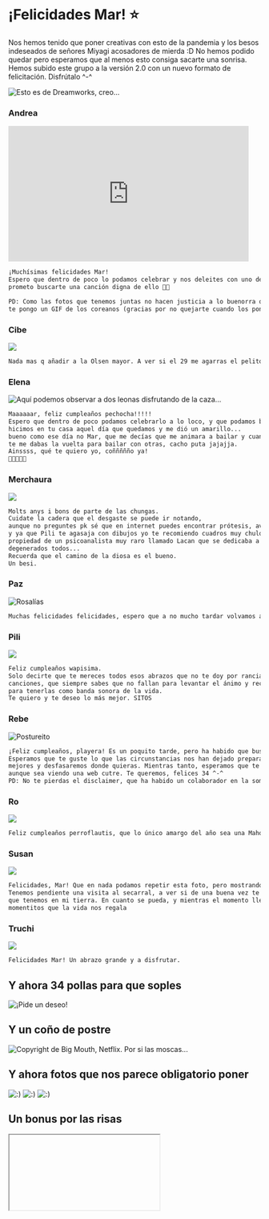 # ¡Felicidades Mar! ⭐️
Nos hemos tenido que poner creativas con esto de la pandemia y los besos indeseados de señores 
Miyagi acosadores de mierda :D
No hemos podido quedar pero esperamos que al menos esto consiga sacarte una sonrisa. Hemos subido 
este grupo a la versión 2.0 con un nuevo formato de felicitación. Disfrútalo ^-^

<img src="minion.jpg" alt="Esto es de Dreamworks, creo..."/>

### Andrea

<iframe src="https://giphy.com/embed/6UrRC9SkO7HYejM9oL" width="480" height="270" frameBorder="0" class="giphy-embed" allowFullScreen> </iframe>

```markdown
¡Muchísimas felicidades Mar! 
Espero que dentro de poco lo podamos celebrar y nos deleites con uno de tus perreos, 
prometo buscarte una canción digna de ello 💜🌟

PD: Como las fotos que tenemos juntas no hacen justicia a lo buenorra que estás, 
te pongo un GIF de los coreanos (gracias por no quejarte cuando los pongo 😘)
```

### Cibe

<img src="Cibe.jpg" />

```markdown
Nada mas q añadir a la Olsen mayor. A ver si el 29 me agarras el pelito tú. Te quierito gili ❤️
```

### Elena

<img src="elena.jpg" alt="Aquí podemos observar a dos leonas disfrutando de la caza..." />

```markdown
Maaaaaar, feliz cumpleaños pechocha!!!!!
Espero que dentro de poco podamos celebrarlo a lo loco, y que podamos bailar como lo 
hicimos en tu casa aquel día que quedamos y me dió un amarillo... 
bueno como ese día no Mar, que me decías que me animara a bailar y cuando me levantaba 
te me dabas la vuelta para bailar con otras, cacho puta jajajja. 
Ainssss, qué te quiero yo, coññññño ya! 
💋💋💋💋💋
```

### Merchaura

<img src="Merchaura.jpg" />

```markdown
Molts anys i bons de parte de las chungas.
Cuidate la cadera que el desgaste se puede ir notando, 
aunque no preguntes pk sé que en internet puedes encontrar prótesis, avisa cuando la necesites
y ya que Pili te agasaja con dibujos yo te recomiendo cuadros muy chulos que encima fueron 
propiedad de un psicoanalista muy raro llamado Lacan que se dedicaba a enseñarlo en las fiestas... 
degenerados todos...
Recuerda que el camino de la diosa es el bueno.
Un besi.
```

### Paz

<img src="paz.jpg" alt="Rosalías" />

```markdown
Muchas felicidades felicidades, espero que a no mucho tardar volvamos a ponernos morritos.
```

### Pili

<img src="Pili.jpg" />

```markdown
Feliz cumpleaños wapisima. 
Solo decirte que te mereces todos esos abrazos que no te doy por rancia y que eres como las buenas 
canciones, que siempre sabes que no fallan para levantar el ánimo y recurres a ellas una y otra vez 
para tenerlas como banda sonora de la vida. 
Te quiero y te deseo lo más mejor. SITOS
```

### Rebe

<img src="rbe.jpg" alt="Postureito" />

```markdown
¡Feliz cumpleaños, playera! Es un poquito tarde, pero ha habido que buscarse la vida :D
Esperamos que te guste lo que las circunstancias nos han dejado preparar. Ya vendrán tiempos
mejores y desfasaremos donde quieras. Mientras tanto, esperamos que te sientas arropada 
aunque sea viendo una web cutre. Te queremos, felices 34 ^-^
PD: No te pierdas el disclaimer, que ha habido un colaborador en la sombra ;) xD
```

### Ro

<img src="Ro.jpg" />

```markdown
Feliz cumpleaños perroflautis, que lo único amargo del año sea una Mahou clásica
```

### Susan

<img src="Susan.jpg" />

```markdown
Felicidades, Mar! Que en nada podamos repetir esta foto, pero mostrando sonrisas radiantes. 
Tenemos pendiente una visita al secarral, a ver si de una buena vez te convences de todas las bondades 
que tenemos en mi tierra. En cuanto se pueda, y mientras el momento llega, a seguir disfrutando de los 
momentitos que la vida nos regala
```

### Truchi

<img src="Truchi.jpg" />

```markdown
Felicidades Mar! Un abrazo grande y a disfrutar.
```


## Y ahora 34 pollas para que soples
<img src="velas.jpg" alt="¡Pide un deseo!" />

## Y un coño de postre
<img src="https://i1.wp.com/www.sopitas.com/wp-content/uploads/2017/10/maxresdefault-1.jpg" alt="Copyright de Big Mouth, Netflix. Por si las moscas..." />

## Y ahora fotos que nos parece obligatorio poner
<img src="ripley.jpg" alt=":)" />
<img src="todas.jpg" alt=":)" />
<img src="masmadrid.jpg" alt=":)" />

## Un bonus por las risas
<iframe src="" />

### Disclaimer
Gracias a Bill Gates por haber comprado GitHub para integrarlo con los chips 5G que nos implanta, 
eso nos ha permitido crear esta web con la fuerza de nuestra mente. Te queremos, Bill.
